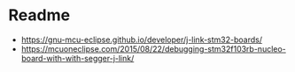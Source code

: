 # Readme

  * https://gnu-mcu-eclipse.github.io/developer/j-link-stm32-boards/
  * https://mcuoneclipse.com/2015/08/22/debugging-stm32f103rb-nucleo-board-with-with-segger-j-link/
